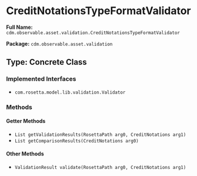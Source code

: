 # CreditNotationsTypeFormatValidator

**Full Name:** `cdm.observable.asset.validation.CreditNotationsTypeFormatValidator`

**Package:** `cdm.observable.asset.validation`

## Type: Concrete Class

### Implemented Interfaces

- `com.rosetta.model.lib.validation.Validator`

### Methods

#### Getter Methods

- `List getValidationResults(RosettaPath arg0, CreditNotations arg1)`
- `List getComparisonResults(CreditNotations arg0)`

#### Other Methods

- `ValidationResult validate(RosettaPath arg0, CreditNotations arg1)`

